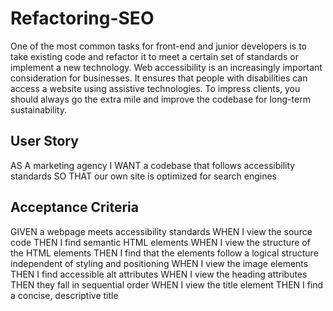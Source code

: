 # Refactoring-SEO

One of the most common tasks for front-end and junior developers is to take existing code and refactor it to meet a certain set of standards or implement a new technology. Web accessibility is an increasingly important consideration for businesses. It ensures that people with disabilities can access a website using assistive technologies. To impress clients, you should always go the extra mile and improve the codebase for long-term sustainability.

## User Story

AS A marketing agency
I WANT a codebase that follows accessibility standards
SO THAT our own site is optimized for search engines

## Acceptance Criteria

GIVEN a webpage meets accessibility standards
WHEN I view the source code
THEN I find semantic HTML elements
WHEN I view the structure of the HTML elements
THEN I find that the elements follow a logical structure independent of styling and positioning
WHEN I view the image elements
THEN I find accessible alt attributes
WHEN I view the heading attributes
THEN they fall in sequential order
WHEN I view the title element
THEN I find a concise, descriptive title

